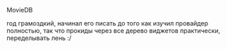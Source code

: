 MovieDB

rод грамоздкий, начинал его писать до того как изучил провайдер полностью, так что прокиды через все дерево виджетов практически, переделывать лень :/
